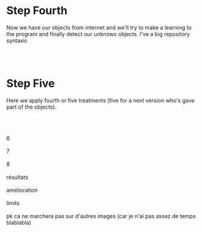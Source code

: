 
<h1>Step Fourth</h1>

Now we have our objects from internet and we'll try to make a learning to the program and finally detect our unknows objects. I've a big repository syntaxic






<br><br>


<h1>Step Five</h1>

Here we apply fourth or five treatments (five for a next version who's gave part of the objects).
<br><br>

<br><br>
6
<br><br>
7
<br><br>
8
<br><br>
résultats
<br><br>
amélioration
<br><br>
limits
<br><br>
pk ca ne marchera pas sur d'autres images (car je n'ai pas assez de temps blablabla)
<br><br>
